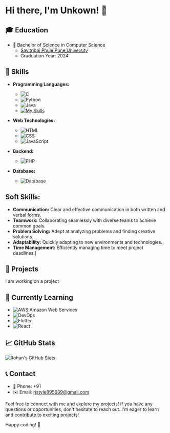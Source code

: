 # Hi there, I'm Unkown! 👋

## 🎓 Education

- 🏫 Bachelor of Science in Computer Science
  - [Savitribai Phule Pune University](http://www.unipune.ac.in/)
  - Graduation Year: 2024

## 💼 Skills

- **Programming Languages:**
  - ![C](https://img.shields.io/badge/C-00599C?style=for-the-badge&logo=c&logoColor=white)
  - ![Python](https://img.shields.io/badge/Python-3776AB?style=for-the-badge&logo=python&logoColor=yellow)
  - ![Java](https://img.shields.io/badge/Java-ED8B00?style=for-the-badge&logo=java&logoColor=white)
  - [![My Skills](https://skillicons.dev/icons?i=js,html,css,wasm)](https://skillicons.dev)

- **Web Technologies:**
  - ![HTML](https://img.shields.io/badge/HTML5-E34F26?style=for-the-badge&logo=html5&logoColor=white)
  - ![CSS](https://img.shields.io/badge/CSS3-1572B6?style=for-the-badge&logo=css3&logoColor=white)
  - ![JavaScript](https://img.shields.io/badge/JavaScript-F7DF1E?style=for-the-badge&logo=javascript&logoColor=black)

- **Backend:**
  - ![PHP](https://img.shields.io/badge/PHP-777BB4?style=for-the-badge&logo=php&logoColor=white)

- **Database:**
  - ![Database](https://img.shields.io/badge/Database-003545?style=for-the-badge&logo=mysql&logoColor=white)

## **Soft Skills:**
  - **Communication:** Clear and effective communication in both written and verbal forms.
  - **Teamwork:** Collaborating seamlessly with diverse teams to achieve common goals.
  - **Problem Solving:** Adept at analyzing problems and finding creative solutions.
  - **Adaptability:** Quickly adapting to new environments and technologies.
  - **Time Management:** Efficiently managing time to meet project deadlines.]

## 🚀 Projects

I am working on a project

## 🌱 Currently Learning

- ![AWS](https://img.shields.io/badge/AWS-232F3E?style=for-the-badge&logo=amazon-aws&logoColor=white) Amazon Web Services
- ![DevOps](https://img.shields.io/badge/DevOps-0078D4?style=for-the-badge&logo=azure-devops&logoColor=white)
- ![Flutter](https://img.shields.io/badge/Flutter-02569B?style=for-the-badge&logo=flutter&logoColor=white)
- ![React](https://img.shields.io/badge/React-61DAFB?style=for-the-badge&logo=react&logoColor=white)



## 📈 GitHub Stats

![Rohan's GitHub Stats](https://github-readme-stats.vercel.app/api?username=RohantheRj&show_icons=true&count_private=true)


## 📞 Contact

- 📱 Phone: +91 
- ✉️ Email: [rjstyle895639@gmail.com]()



Feel free to connect with me and explore my projects! If you have any questions or opportunities, don't hesitate to reach out. I'm eager to learn and contribute to exciting projects!

Happy coding! 🚀
